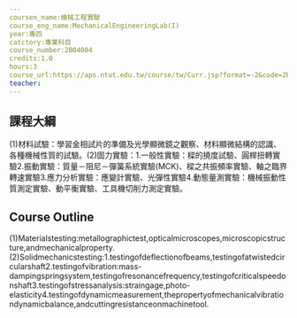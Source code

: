 ```yaml
---
coursen_name:機械工程實驗
course_eng_name:MechanicalEngineeringLab(I)
year:專四
catctory:專業科目
course_number:2B04004
credits:1.0
hours:3
course_url:https://aps.ntut.edu.tw/course/tw/Curr.jsp?format=-2&code=2B04004
teacher:
---
```


## 課程大綱

(1)材料試驗：學習金相試片的準備及光學顯微鏡之觀察、材料顯微結構的認識、各種機械性質的試驗。(2)固力實驗：1.一般性實驗：樑的撓度試驗、圓桿扭轉實驗2.振動實驗：質量－阻尼－彈簧系統實驗(MCK)、樑之共振頻率實驗、軸之臨界轉速實驗3.應力分析實驗：應變計實驗、光彈性實驗4.動態量測實驗：機械振動性質測定實驗、動平衡實驗、工具機切削力測定實驗。


## Course Outline

(1)Materialstesting:metallographictest,opticalmicroscopes,microscopicstructure,andmechanicalproperty.(2)Solidmechanicstesting:1.testingofdeflectionofbeams,testingofatwistedcircularshaft2.testingofvibration:mass-dampingspringsystem,testingofresonancefrequency,testingofcriticalspeedonshaft3.testingofstressanalysis:straingage,photo-elasticity4.testingofdynamicmeasurement,thepropertyofmechanicalvibrationdynamicbalance,andcuttingresistanceonmachinetool.

